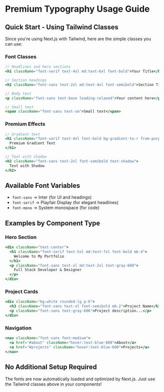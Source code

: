 # Premium Typography Usage Guide

## Quick Start - Using Tailwind Classes

Since you're using Next.js with Tailwind, here are the simple classes you can use:

### Font Classes
```jsx
// Headlines and hero sections
<h1 className="font-serif text-4xl md:text-6xl font-bold">Your Title</h1>

// Section headings
<h2 className="font-sans text-2xl md:text-4xl font-semibold">Section Title</h2>

// Body text
<p className="font-sans text-base leading-relaxed">Your content here</p>

// Small text
<span className="font-sans text-sm">Small text</span>
```

### Premium Effects
```jsx
// Gradient text
<h1 className="font-serif text-4xl font-bold bg-gradient-to-r from-purple-600 to-blue-600 bg-clip-text text-transparent">
  Premium Gradient Text
</h1>

// Text with shadow
<h2 className="font-sans text-2xl font-semibold text-shadow">
  Text with Shadow
</h2>
```

## Available Font Variables
- `font-sans` → Inter (for UI and headings)
- `font-serif` → Playfair Display (for elegant headlines)
- `font-mono` → System monospace (for code)

## Examples by Component Type

### Hero Section
```jsx
<div className="text-center">
  <h1 className="font-serif text-5xl md:text-7xl font-bold mb-4">
    Welcome to My Portfolio
  </h1>
  <p className="font-sans text-xl md:text-2xl text-gray-600">
    Full Stack Developer & Designer
  </p>
</div>
```

### Project Cards
```jsx
<div className="bg-white rounded-lg p-6">
  <h3 className="font-sans text-xl font-semibold mb-2">Project Name</h3>
  <p className="font-sans text-gray-600">Project description...</p>
</div>
```

### Navigation
```jsx
<nav className="font-sans font-medium">
  <a href="#about" className="hover:text-blue-600">About</a>
  <a href="#projects" className="hover:text-blue-600">Projects</a>
</nav>
```

## No Additional Setup Required
The fonts are now automatically loaded and optimized by Next.js. Just use the Tailwind classes above in your components!
